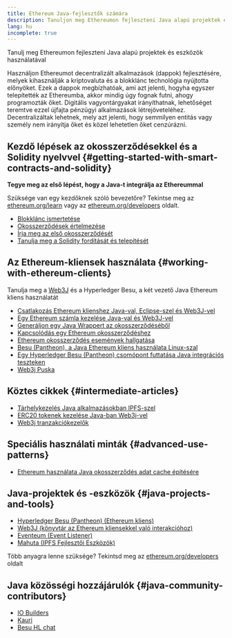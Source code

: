 ```yaml
---
title: Ethereum Java-fejlesztők számára
description: Tanuljon meg Ethereumon fejleszteni Java alapú projektek és eszközök használatával
lang: hu
incomplete: true
---
```


<div class="featured">Tanulj meg Ethereumon fejleszteni Java alapú projektek és eszközök használatával</div>

Használjon Ethereumot decentralizált alkalmazások (dappok) fejlesztésére, melyek kihasználják a kriptovaluta és a blokklánc technológia nyújtotta előnyöket. Ezek a dappok megbízhatóak, ami azt jelenti, hogyha egyszer telepítették az Ethereumba, akkor mindig úgy fognak futni, ahogy programozták őket. Digitális vagyontárgyakat irányíthatnak, lehetőséget teremtve ezzel újfajta pénzügyi alkalmazások létrejöveteléhez. Decentralizáltak lehetnek, mely azt jelenti, hogy semmilyen entitás vagy személy nem irányítja őket és közel lehetetlen őket cenzúrázni.

## Kezdő lépések az okosszerződésekkel és a Solidity nyelvvel {#getting-started-with-smart-contracts-and-solidity}

**Tegye meg az első lépést, hogy a Java-t integrálja az Ethereummal**

Szüksége van egy kezdőknek szóló bevezetőre? Tekintse meg az [ethereum.org/learn](/learn/) vagy az [ethereum.org/developers](/developers/) oldalt.

- [Blokklánc ismertetése](https://kauri.io/article/d55684513211466da7f8cc03987607d5/blockchain-explained)
- [Okosszerződések értelmezése](https://kauri.io/article/e4f66c6079e74a4a9b532148d3158188/ethereum-101-part-5-the-smart-contract)
- [Írja meg az első okosszerződését](https://kauri.io/article/124b7db1d0cf4f47b414f8b13c9d66e2/remix-ide-your-first-smart-contract)
- [Tanulja meg a Solidity fordítását és telepítését](https://kauri.io/article/973c5f54c4434bb1b0160cff8c695369/understanding-smart-contract-compilation-and-deployment)

## Az Ethereum-kliensek használata {#working-with-ethereum-clients}

Tanulja meg a [Web3J](https://github.com/web3j/web3j) és a Hyperledger Besu, a két vezető Java Ethereum kliens használatát

- [Csatlakozás Ethereum klienshez Java-val, Eclipse-szel és Web3J-vel](https://kauri.io/article/b9eb647c47a546bc95693acc0be72546/connecting-to-an-ethereum-client-with-java-eclipse-and-web3j)
- [Egy Ethereum számla kezelése Java-val és Web3J-vel](https://kauri.io/article/925d923e12c543da9a0a3e617be963b4/manage-an-ethereum-account-with-java-and-web3j)
- [Generáljon egy Java Wrappert az okosszerződéséből](https://kauri.io/article/84475132317d4d6a84a2c42eb9348e4b/generate-a-java-wrapper-from-your-smart-contract)
- [Kapcsolódás egy Ethereum okosszerződéshez](https://kauri.io/article/14dc434d11ef4ee18bf7d57f079e246e/interacting-with-an-ethereum-smart-contract-in-java)
- [Ethereum okosszerződés események hallgatása](https://kauri.io/article/760f495423db42f988d17b8c145b0874/listening-for-ethereum-smart-contract-events-in-java)
- [Besu (Pantheon), a Java Ethereum kliens használata Linux-szal](https://kauri.io/article/276dd27f1458443295eea58403fd6965/using-pantheon-the-java-ethereum-client-with-linux)
- [Egy Hyperledger Besu (Pantheon) csomópont futtatása Java integrációs teszteken](https://kauri.io/article/7dc3ecc391e54f7b8cbf4e5fa0caf780/running-a-pantheon-node-in-java-integration-tests)
- [Web3j Puska](<https://kauri.io/web3j-cheat-sheet-(java-ethereum)/5dfa1ea941ac3d0001ce1d90/c>)

## Köztes cikkek {#intermediate-articles}

- [Tárhelykezelés Java alkalmazásokban IPFS-szel](https://kauri.io/article/3e8494f4f56f48c4bb77f1f925c6d926/managing-storage-in-a-java-application-with-ipfs)
- [ERC20 tokenek kezelése Java-ban Web3j-vel](https://kauri.io/article/d13e911bbf624108b1d5718175a5e0a0/manage-erc20-tokens-in-java-with-web3j)
- [Web3j tranzakciókezelők](https://kauri.io/article/4cb780bb4d0846438d11885a25b6d7e7/web3j-transaction-managers)

## Speciális használati minták {#advanced-use-patterns}

- [Ethereum használata Java okosszerződés adat cache építésére](https://kauri.io/article/fe81ee9612eb4e5a9ab72790ef24283d/using-eventeum-to-build-a-java-smart-contract-data-cache)

## Java-projektek és -eszközök {#java-projects-and-tools}

- [Hyperledger Besu (Pantheon) (Ethereum kliens)](https://docs.pantheon.pegasys.tech/en/stable/)
- [Web3J (könyvtár az Ethereum kliensekkel való interakcióhoz)](https://github.com/web3j/web3j)
- [Eventeum (Event Listener)](https://github.com/ConsenSys/eventeum)
- [Mahuta (IPFS Fejlesztői Eszközök)](https://github.com/ConsenSys/mahuta)

Több anyagra lenne szüksége? Tekintsd meg az [ethereum.org/developers](/developers/) oldalt

## Java közösségi hozzájárulók {#java-community-contributors}

- [IO Builders](https://io.builders)
- [Kauri](https://kauri.io)
- [Besu HL chat](https://chat.hyperledger.org/channel/besu)
